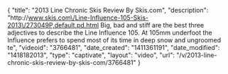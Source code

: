 {
    "title": "2013 Line Chronic Skis Review By Skis.com",
    "description": "http:\/\/www.skis.com\/Line-Influence-105-Skis-2013\/273049P,default,pd.html  Big, bad and stiff are the best three adjectives to describe the Line Influence 105. At 105mm underfoot the Influence prefers to spend most of its time in deep snow and ungroomed te",
    "videoid": "3766481",
    "date_created": "1411361191",
    "date_modified": "1418182013",
    "type": "captivate",
    "layout": "video",
    "url": "\/v\/2013-line-chronic-skis-review-by-skis-com\/3766481"
}